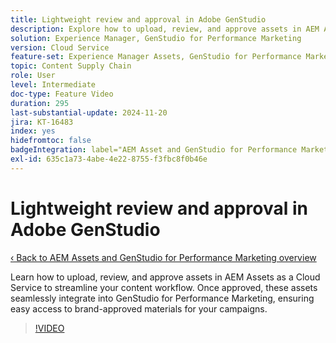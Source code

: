 ```yaml
---
title: Lightweight review and approval in Adobe GenStudio
description: Explore how to upload, review, and approve assets in AEM Assets to make them available in GenStudio for Performance Marketing.
solution: Experience Manager, GenStudio for Performance Marketing
version: Cloud Service
feature-set: Experience Manager Assets, GenStudio for Performance Marketing
topic: Content Supply Chain
role: User
level: Intermediate
doc-type: Feature Video
duration: 295
last-substantial-update: 2024-11-20
jira: KT-16483
index: yes
hidefromtoc: false
badgeIntegration: label="AEM Asset and GenStudio for Performance Marketing" type="positive"
exl-id: 635c1a73-4abe-4e22-8755-f3fbc8f0b46e
---
```

# Lightweight review and approval in Adobe GenStudio

[‹ Back to AEM Assets and GenStudio for Performance Marketing overview](./overview.md)

Learn how to upload, review, and approve assets in AEM Assets as a Cloud Service to streamline your content workflow. Once approved, these assets seamlessly integrate into GenStudio for Performance Marketing, ensuring easy access to brand-approved materials for your campaigns.

>[!VIDEO](https://video.tv.adobe.com/v/3439265/?learn=on&enablevpops)
